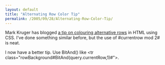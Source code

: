 ```yaml
---
layout: default
title: "Alternating Row Color Tip"
permalink: /2005/09/28/Alternating-Row-Color-Tip/
---
```


Mark Kruger  has blogged <a href="http://mkruger.cfwebtools.com/index.cfm?mode=alias&alias=alternating.row.color" target="_blank">a tip on colouring alternative rows</a> in HTML using CSS. I've done something similar before, but the use of #currentrow mod 2# is neat. 

<p>I now have a better tip. Use BitAnd() like &lt;tr class="rowBackground#BitAnd(query.currentRow,1)#"&gt;.</p>